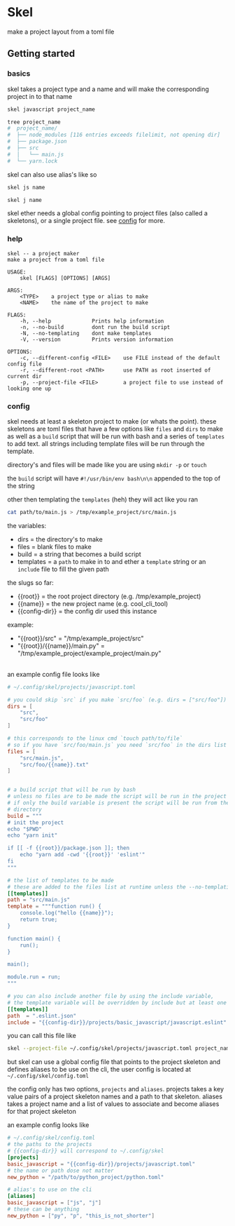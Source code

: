 # Skel

make a project layout from a toml file

## Getting started

### basics
skel takes a project type and a name and will make the corresponding project in to that name

```bash
skel javascript project_name

tree project_name
#  project_name/
#  ├── node_modules [116 entries exceeds filelimit, not opening dir]
#  ├── package.json
#  ├── src
#  │   └── main.js
#  └── yarn.lock
```

skel can also use alias's like so
```bash
skel js name

skel j name
```

skel ether needs a global config pointing to project files (also called a skeletons), or a single project file. see [config](#config) for more.

### help
```
skel -- a project maker
make a project from a toml file

USAGE:
    skel [FLAGS] [OPTIONS] [ARGS]

ARGS:
    <TYPE>    a project type or alias to make
    <NAME>    the name of the project to make

FLAGS:
    -h, --help             Prints help information
    -n, --no-build         dont run the build script
    -N, --no-templating    dont make templates
    -V, --version          Prints version information

OPTIONS:
    -c, --different-config <FILE>    use FILE instead of the default config file
    -r, --different-root <PATH>      use PATH as root inserted of current dir
    -p, --project-file <FILE>        a project file to use instead of looking one up

```

### config


skel needs at least a skeleton project to make (or whats the point). these skeletons are toml files that have a few options like `files` and `dirs` to make as well as a `build` script that will be run with bash and a series of `templates` to add text. all strings including template files will be run through the template.

directory's and files will be made like you are using `mkdir -p` or `touch`

the `build` script will have `#!/usr/bin/env bash\n\n` appended to the top of the string

other then templating the `templates` (heh) they will act like you ran
```bash
cat path/to/main.js > /tmp/example_project/src/main.js
```


the variables:
  - dirs = the directory's to make
  - files = blank files to make
  - build = a string that becomes a build script
  - templates = a `path` to make in to
    and ether a `template` string or an `include` file to fill the given path

the slugs so far:
  - {{root}} = the root project directory (e.g. /tmp/example_project)
  - {{name}} = the new project name (e.g. cool_cli_tool)
  - {{config-dir}} = the config dir used this instance

example:
  - "{{root}}/src" = "/tmp/example_project/src"
  - "{{root}}/{{name}}/main.py" = "/tmp/example_project/example_project/main.py"


<br>
an example config file looks like

```toml
# ~/.config/skel/projects/javascript.toml

# you could skip `src` if you make `src/foo` (e.g. dirs = ["src/foo"])
dirs = [
    "src",
    "src/foo"
]

# this corresponds to the linux cmd `touch path/to/file`
# so if you have `src/foo/main.js` you need `src/foo` in the dirs list
files = [
    "src/main.js",
    "src/foo/{{name}}.txt"
]


# a build script that will be run by bash
# unless no files are to be made the script will be run in the project root
# if only the build variable is present the script will be run from the calling
# directory
build = """
# init the project
echo "$PWD"
echo "yarn init"

if [[ -f {{root}}/package.json ]]; then
    echo "yarn add -cwd '{{root}}' 'eslint'"
fi
"""

# the list of templates to be made
# these are added to the files list at runtime unless the --no-templating flag is present
[[templates]]
path = "src/main.js"
template = """function run() {
    console.log("hello {{name}}");
    return true;
}

function main() {
    run();
}

main();

module.run = run;
"""

# you can also include another file by using the include variable,
# the template variable will be overridden by include but at least one is needed
[[templates]]
path  = ".eslint.json"
include = "{{config-dir}}/projects/basic_javascript/javascript.eslint"
```

you can call this file like

```bash
skel --project-file ~/.config/skel/projects/javascript.toml project_name
```


but skel can use a global config file that points to the project skeleton and defines  aliases to be use on the cli, the user config is located at `~/.config/skel/config.toml`


the config only has two options, `projects` and `aliases`. projects takes a key value pairs of a project skeleton names and a path to that skeleton. aliases takes a project name and a list of values to associate and become aliases for that project skeleton

an example config looks like

```toml
# ~/.config/skel/config.toml
# the paths to the projects
# {{config-dir}} will correspond to ~/.config/skel
[projects]
basic_javascript = "{{config-dir}}/projects/javascript.toml"
# the name or path dose not matter
new_python = "/path/to/python_project/python.toml"

# alias's to use on the cli
[aliases]
basic_javascript = ["js", "j"]
# these can be anything
new_python = ["py", "p", "this_is_not_shorter"]
```
